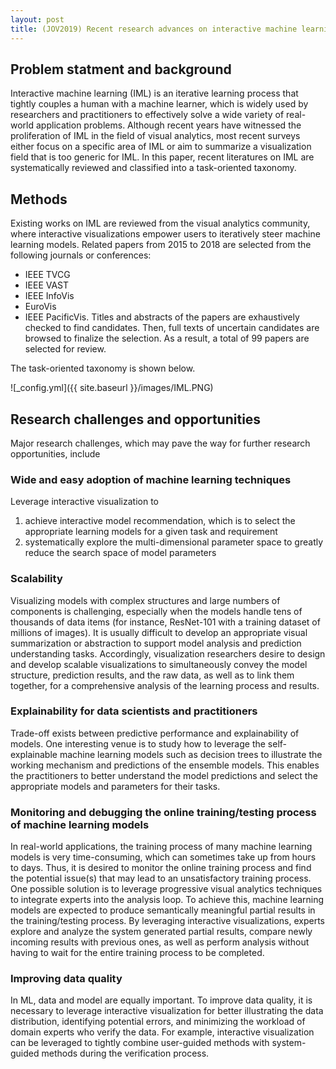 ```yaml
---
layout: post
title: (JOV2019) Recent research advances on interactive machine learning
---
```


## Problem statment and background
Interactive machine learning (IML) is an iterative learning process that tightly couples a human with a machine learner, which is widely used by researchers and practitioners to effectively solve a wide variety of real-world application problems. Although recent years have witnessed the proliferation of IML in the field of visual analytics, most recent surveys either focus on a specific area of IML or aim to summarize a visualization field that is too generic for IML. In this paper, recent literatures on IML are systematically reviewed and classified into a task-oriented taxonomy.

## Methods
Existing works on IML are reviewed from the visual analytics community, where interactive visualizations empower users to iteratively steer machine learning models. Related papers from 2015 to 2018 are selected from the following journals or conferences:
* IEEE TVCG
* IEEE VAST
* IEEE InfoVis
* EuroVis
* IEEE PacificVis. 
Titles and abstracts of the papers are exhaustively checked to find candidates. Then, full texts of uncertain candidates are browsed to finalize the selection. As a result, a total of 99 papers are selected for review.

The task-oriented taxonomy is shown below.

![_config.yml]({{ site.baseurl }}/images/IML.PNG)

## Research challenges and opportunities
Major research challenges, which may pave the way for further research opportunities, include
### Wide and easy adoption of machine learning techniques
Leverage interactive visualization to
1. achieve interactive model recommendation, which is to select the appropriate learning models for a given task and requirement
2. systematically explore the multi-dimensional parameter space to greatly reduce the search space of model parameters
### Scalability
Visualizing models with complex structures and large numbers of components is challenging, especially when the models handle tens of thousands of data items (for instance, ResNet-101 with a training dataset of millions of images). It is usually difficult to develop an appropriate visual summarization or abstraction to support model analysis and prediction understanding tasks. Accordingly, visualization researchers desire to design and develop scalable visualizations to simultaneously convey the model structure, prediction results, and the raw data, as well as to link them together, for a comprehensive analysis of the learning process and results.
### Explainability for data scientists and practitioners
Trade-off exists between predictive performance and explainability of models. One interesting venue is to study how to leverage the self-explainable machine learning models such as decision trees to illustrate the working mechanism and predictions of the ensemble models. This enables the practitioners to better understand the model predictions and select the appropriate models
and parameters for their tasks.
### Monitoring and debugging the online training/testing process of machine learning models
In real-world applications, the training process of many machine learning models is very time-consuming, which can sometimes take up from hours to days. Thus, it is desired to monitor the online training process and find the potential issue(s) that may lead to an unsatisfactory training process. One possible solution is to leverage progressive visual analytics techniques to integrate experts into the analysis loop. To achieve this, machine learning models are expected to produce semantically meaningful partial results in the training/testing process. By leveraging interactive visualizations, experts explore and analyze the system generated partial results, compare newly incoming results with previous ones, as well as perform analysis without having to wait for the entire training process to be completed.
### Improving data quality
In ML, data and model are equally important. To improve data quality, it is necessary to leverage interactive visualization for better illustrating the data distribution, identifying potential errors, and minimizing the workload of domain experts who verify the data. For example, interactive visualization can be leveraged to tightly combine user-guided methods with system-guided methods during the verification process.
